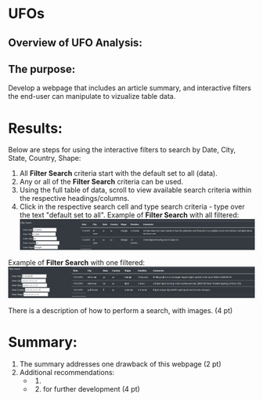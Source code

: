 # UFOs
## Overview of UFO Analysis:
## The purpose:
Develop a webpage that includes an article summary, and interactive filters the end-user can manipulate to vizualize table data.

# Results:
Below are steps for using the interactive filters to search by Date, City, State, Country, Shape:
1. All **Filter Search** criteria start with the default set to all (data).  
2. Any or all of the **Filter Search** criteria can be used.
3. Using the full table of data, scroll to view available search criteria within the respective headings/columns. 
4. Click in the respective search cell and type search criteria - type over the text "default set to all".
 Example of **Filter Search** with all filtered:
 ![](static/images/Steps_to_Search_All.png)
 
 Example of **Filter Search** with one filtered:
  ![](static/images/Steps_to_Search_Any.png)
 
There is a description of how to perform a search, with images. (4 pt)
# Summary:
1.  The summary addresses one drawback of this webpage (2 pt)
2.  Additional recommendations:
    - 1. 
    - 2. for further development (4 pt)
